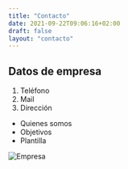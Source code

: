 ```yaml
---
title: "Contacto"
date: 2021-09-22T09:06:16+02:00
draft: false
layout: "contacto"
---
```


## Datos de empresa

1. Teléfono
2. Mail
3. Dirección

* Quienes somos
* Objetivos
* Plantilla
  

![Empresa](https://cdn.pixabay.com/photo/2015/03/14/19/45/suit-673697_960_720.jpg)

